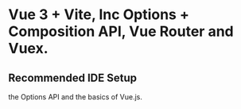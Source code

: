 # Vue 3 + Vite, Inc Options + Composition API, Vue Router and Vuex.

## Recommended IDE Setup

the Options API and the basics of Vue.js.
